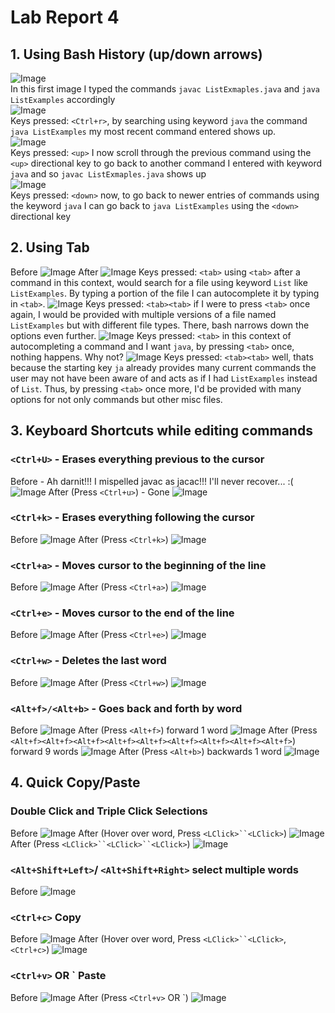 # Lab Report 4
## 1. Using Bash History (up/down arrows) <br />
![Image](https://bryab-edu.github.io/cse15l-lab-reports/report4files/bashscreenshot1.PNG) <br />
In this first image I typed the commands `javac ListExmaples.java` and `java ListExamples` accordingly <br />
![Image](https://bryab-edu.github.io/cse15l-lab-reports/report4files/bashscreenshot2.PNG) <br />
Keys pressed: `<Ctrl+r>`, by searching using keyword `java` the command `java ListExamples` my most recent command entered shows up. <br />
![Image](https://bryab-edu.github.io/cse15l-lab-reports/report4files/bashscreenshot3.PNG) <br /> 
Keys pressed: `<up>` I now scroll through the previous command using the `<up>` directional key to go back to another command I entered with keyword `java` and so `javac ListExmaples.java` shows up <br />
![Image](https://bryab-edu.github.io/cse15l-lab-reports/report4files/bashscreenshot4.PNG) <br /> 
Keys pressed: `<down>` now, to go back to newer entries of commands using the keyword `java` I can go back to `java ListExamples` using the `<down>` directional key <br /> 

## 2. Using Tab
Before
![Image](https://bryab-edu.github.io/cse15l-lab-reports/report4files/bashscreenshot5.PNG)
After
![Image](https://bryab-edu.github.io/cse15l-lab-reports/report4files/bashscreenshot6.PNG)
Keys pressed: `<tab>` using `<tab>` after a command in this context, would search for a file using keyword `List` like `ListExamples`. By typing a portion of the file I can autocomplete it by typing in `<tab>`.
![Image](https://bryab-edu.github.io/cse15l-lab-reports/report4files/bashscreenshot5.5.PNG)
Keys pressed: `<tab><tab>` if I were to press `<tab>` once again, I would be provided with multiple versions of a file named `ListExamples` but with different file types. There, bash narrows down the options even further. 
![Image](https://bryab-edu.github.io/cse15l-lab-reports/report4files/bashscreenshot7.01.PNG)
Keys pressed: `<tab>` in this context of autocompleting a command and I want `java`, by pressing `<tab>` once, nothing happens. Why not?
![Image](https://bryab-edu.github.io/cse15l-lab-reports/report4files/bashscreenshot7.02.PNG)
Keys pressed: `<tab><tab>` well, thats because the starting key `ja` already provides many current commands the user may not have been aware of and acts as if I had `ListExamples` instead of `List`. Thus, by pressing `<tab>` once more, I'd be provided with many options for not only commands but other misc files.

## 3. Keyboard Shortcuts while editing commands
### `<Ctrl+U>` - Erases everything previous to the cursor
Before - Ah darnit!!! I mispelled javac as jacac!!! I'll never recover... :(
![Image](https://bryab-edu.github.io/cse15l-lab-reports/report4files/bashscreenshot8.PNG)
After (Press `<Ctrl+u>`) - Gone
![Image](https://bryab-edu.github.io/cse15l-lab-reports/report4files/bashscreenshot9.PNG)
### `<Ctrl+k>` - Erases everything following the cursor
Before
![Image](https://bryab-edu.github.io/cse15l-lab-reports/report4files/bashscreenshot10.PNG)
After (Press `<Ctrl+k>`)
![Image](https://bryab-edu.github.io/cse15l-lab-reports/report4files/bashscreenshot11.PNG)
### `<Ctrl+a>` - Moves cursor to the beginning of the line
Before
![Image](https://bryab-edu.github.io/cse15l-lab-reports/report4files/bashscreenshot12.PNG)
After (Press `<Ctrl+a>`)
![Image](https://bryab-edu.github.io/cse15l-lab-reports/report4files/bashscreenshot13.PNG)
### `<Ctrl+e>` - Moves cursor to the end of the line
Before
![Image](https://bryab-edu.github.io/cse15l-lab-reports/report4files/bashscreenshot14.PNG)
After (Press `<Ctrl+e>`)
![Image](https://bryab-edu.github.io/cse15l-lab-reports/report4files/bashscreenshot15.PNG)
### `<Ctrl+w>` - Deletes the last word
Before
![Image](https://bryab-edu.github.io/cse15l-lab-reports/report4files/bashscreenshot15.PNG)
After (Press `<Ctrl+w>`)
![Image](https://bryab-edu.github.io/cse15l-lab-reports/report4files/bashscreenshot16.PNG)
### `<Alt+f>/<Alt+b>` - Goes back and forth by word
Before
![Image](https://bryab-edu.github.io/cse15l-lab-reports/report4files/bashscreenshot17.PNG)
After (Press `<Alt+f>`) forward 1 word
![Image](https://bryab-edu.github.io/cse15l-lab-reports/report4files/bashscreenshot18.PNG)
After (Press `<Alt+f><Alt+f><Alt+f><Alt+f><Alt+f><Alt+f><Alt+f><Alt+f><Alt+f>`) forward 9 words
![Image](https://bryab-edu.github.io/cse15l-lab-reports/report4files/bashscreenshot19.PNG)
After (Press `<Alt+b>`) backwards 1 word
![Image](https://bryab-edu.github.io/cse15l-lab-reports/report4files/bashscreenshot20.PNG)

## 4. Quick Copy/Paste
### Double Click and Triple Click Selections
Before
![Image](https://bryab-edu.github.io/cse15l-lab-reports/report4files/bashscreenshot17.PNG)
After (Hover over word, Press `<LClick>``<LClick>`)
![Image](https://bryab-edu.github.io/cse15l-lab-reports/report4files/bashscreenshot21.PNG)
After (Press `<LClick>``<LClick>``<LClick>`)
![Image](https://bryab-edu.github.io/cse15l-lab-reports/report4files/bashscreenshot22.PNG)
### `<Alt+Shift+Left>`/ `<Alt+Shift+Right>` select multiple words
Before
![Image](https://bryab-edu.github.io/cse15l-lab-reports/report4files/bashscreenshot17.PNG)
### `<Ctrl+c>` Copy
Before
![Image](https://bryab-edu.github.io/cse15l-lab-reports/report4files/bashscreenshot17.PNG)
After (Hover over word, Press `<LClick>``<LClick>`, `<Ctrl+c>`)
![Image](https://bryab-edu.github.io/cse15l-lab-reports/report4files/bashscreenshot23.PNG)
### `<Ctrl+v>` OR `<RClick> Paste
Before
![Image](https://bryab-edu.github.io/cse15l-lab-reports/report4files/bashscreenshot24.PNG)
After (Press `<Ctrl+v>` OR `<RClick>)
![Image](https://bryab-edu.github.io/cse15l-lab-reports/report4files/bashscreenshot25.PNG)





